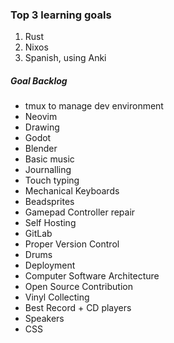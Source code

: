 ### Top 3 learning goals

1. Rust
2. Nixos
3. Spanish, using Anki

##### Goal Backlog

- tmux to manage dev environment
- Neovim
- Drawing
- Godot
- Blender
- Basic music
- Journalling
- Touch typing
- Mechanical Keyboards
- Beadsprites
- Gamepad Controller repair
- Self Hosting
- GitLab
- Proper Version Control
- Drums
- Deployment
- Computer Software Architecture
- Open Source Contribution
- Vinyl Collecting
- Best Record + CD players
- Speakers
- CSS